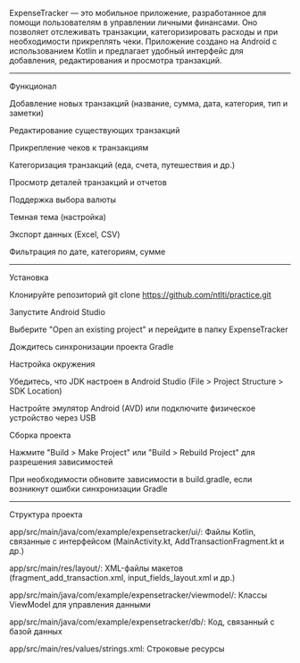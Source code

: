 ExpenseTracker — это мобильное приложение, разработанное для помощи пользователям в управлении личными финансами. Оно позволяет отслеживать транзакции, категоризировать расходы и при необходимости прикреплять чеки. Приложение создано на Android с использованием Kotlin и предлагает удобный интерфейс для добавления, редактирования и просмотра транзакций.

-----------------------------------------------------
Функционал

Добавление новых транзакций (название, сумма, дата, категория, тип и заметки)

Редактирование существующих транзакций

Прикрепление чеков к транзакциям

Категоризация транзакций (еда, счета, путешествия и др.)

Просмотр деталей транзакций и отчетов

Поддержка выбора валюты

Темная тема (настройка)

Экспорт данных (Excel, CSV)

Фильтрация по дате, категориям, сумме

-----------------------------------------------------
Установка

Клонируйте репозиторий
git clone https://github.com/ntlti/practice.git

Запустите Android Studio

Выберите "Open an existing project" и перейдите в папку ExpenseTracker

Дождитесь синхронизации проекта Gradle

Настройка окружения

Убедитесь, что JDK настроен в Android Studio (File > Project Structure > SDK Location)

Настройте эмулятор Android (AVD) или подключите физическое устройство через USB

Сборка проекта

Нажмите "Build > Make Project" или "Build > Rebuild Project" для разрешения зависимостей

При необходимости обновите зависимости в build.gradle, если возникнут ошибки синхронизации Gradle

-----------------------------------------------------
Структура проекта

app/src/main/java/com/example/expensetracker/ui/: Файлы Kotlin, связанные с интерфейсом (MainActivity.kt, AddTransactionFragment.kt и др.)

app/src/main/res/layout/: XML-файлы макетов (fragment_add_transaction.xml, input_fields_layout.xml и др.)

app/src/main/java/com/example/expensetracker/viewmodel/: Классы ViewModel для управления данными

app/src/main/java/com/example/expensetracker/db/: Код, связанный с базой данных

app/src/main/res/values/strings.xml: Строковые ресурсы

